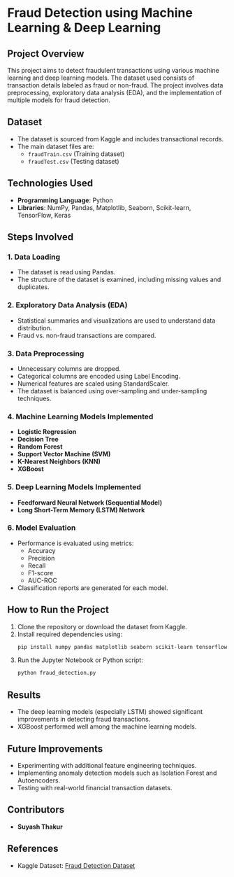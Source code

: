 # Fraud Detection using Machine Learning & Deep Learning

## Project Overview
This project aims to detect fraudulent transactions using various machine learning and deep learning models. The dataset used consists of transaction details labeled as fraud or non-fraud. The project involves data preprocessing, exploratory data analysis (EDA), and the implementation of multiple models for fraud detection.

## Dataset
- The dataset is sourced from Kaggle and includes transactional records.
- The main dataset files are:
  - `fraudTrain.csv` (Training dataset)
  - `fraudTest.csv` (Testing dataset)

## Technologies Used
- **Programming Language**: Python
- **Libraries**: NumPy, Pandas, Matplotlib, Seaborn, Scikit-learn, TensorFlow, Keras

## Steps Involved
### 1. Data Loading
- The dataset is read using Pandas.
- The structure of the dataset is examined, including missing values and duplicates.

### 2. Exploratory Data Analysis (EDA)
- Statistical summaries and visualizations are used to understand data distribution.
- Fraud vs. non-fraud transactions are compared.

### 3. Data Preprocessing
- Unnecessary columns are dropped.
- Categorical columns are encoded using Label Encoding.
- Numerical features are scaled using StandardScaler.
- The dataset is balanced using over-sampling and under-sampling techniques.

### 4. Machine Learning Models Implemented
- **Logistic Regression**
- **Decision Tree**
- **Random Forest**
- **Support Vector Machine (SVM)**
- **K-Nearest Neighbors (KNN)**
- **XGBoost**

### 5. Deep Learning Models Implemented
- **Feedforward Neural Network (Sequential Model)**
- **Long Short-Term Memory (LSTM) Network**

### 6. Model Evaluation
- Performance is evaluated using metrics:
  - Accuracy
  - Precision
  - Recall
  - F1-score
  - AUC-ROC
- Classification reports are generated for each model.

## How to Run the Project
1. Clone the repository or download the dataset from Kaggle.
2. Install required dependencies using:
   ```bash
   pip install numpy pandas matplotlib seaborn scikit-learn tensorflow keras xgboost
   ```
3. Run the Jupyter Notebook or Python script:
   ```bash
   python fraud_detection.py
   ```

## Results
- The deep learning models (especially LSTM) showed significant improvements in detecting fraud transactions.
- XGBoost performed well among the machine learning models.

## Future Improvements
- Experimenting with additional feature engineering techniques.
- Implementing anomaly detection models such as Isolation Forest and Autoencoders.
- Testing with real-world financial transaction datasets.

## Contributors
- **Suyash Thakur**

## References
- Kaggle Dataset: [Fraud Detection Dataset](https://www.kaggle.com/datasets/kartik2112/fraud-detection/code)
